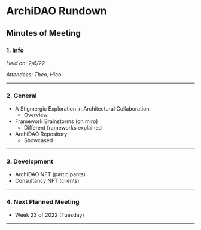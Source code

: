 # ArchiDAO Rundown
## Minutes of Meeting
### 1. Info
*Held on: 2/6/22*

*Attendees: Theo, Hico*

---
### 2. General
- A Stigmergic Exploration in Architectural Collaboration
    - Overview
- Framework Brainstorms (on miro)
    - Different frameworks explained
- ArchiDAO Repository
    - Showcased
---
### 3. Development
- ArchiDAO NFT     (participants)
- Consultancy NFT  (clients)
---
### 4. Next Planned Meeting
- Week 23 of 2022 (Tuesday)
---
